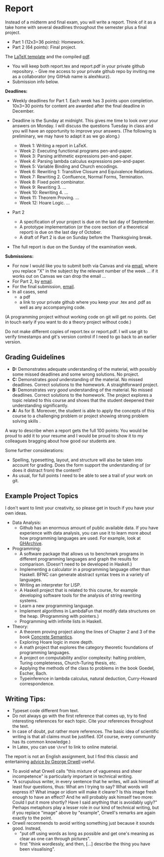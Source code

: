 # Report

Instead of a midterm and final exam, you will write a report. Think of it as a take home with several deadlines throughout the semester plus a final project.

- Part 1 (12x3=36 points): Homework.
- Part 2 (64 points): Final project.

The [LaTeX template](report/report.tex) and the compiled [pdf](report/report.pdf).

- You will keep both report.tex and report.pdf in your private github repository. - Give me access to your private github repo by inviting me as a collaborator (my GitHub name is alexhkurz).
- Submission info below.

**Deadlines:**
- Weekly deadlines for Part 1. Each week has 3 points upon completion.  10x3=30 points for content are awarded after the final deadline in December.
- Deadline is the Sunday at midnight. This gives me time to look over your answers on Monday. I will discuss the questions Tuesday in class and you will have an opportunity to improve your answers. (The following is preliminary, we may have to adapt it as we go along.)
    - Week 1: Writing a report in LaTeX.
    - Week 2: Executing functional programs pen-and-paper.
    - Week 3: Parsing arithmetic expressions pen-and-paper.
    - Week 4: Parsing lambda calculus expressions pen-and-paper.
    - Week 5: Variable Binding and Church encodings.
    - Week 6: Rewriting 1: Transitive Closure and Equivalence Relations.
    - Week 7: Rewriting 2. Confluence, Normal Forms, Termination.
    - Week 8: Fixed point combinator.
    - Week 9: Rewriting 3. ...
    - Week 10: Rewriting 4. ...
    - Week 11: Theorem Proving. ...
    - Week 12: Hoare Logic. ...

- Part 2 
    - A specification of your project is due on the last day of September.
    - A prototype implementation (or the core section of a theoretical report) is due on the last day of October.
    - A draft of Part 2 is due on Sunday before the Thanksgiving break.

- The full report is due on the Sunday of the examination week. 

**Submissions:** 
- For now I would like you to submit both via Canvas and via [email](mailto:akurz@chapman.edu?subject=Report%20Week%20X), where you replace "X" in the subject by the relevant number of the week ... if it works out on Canvas we can drop the  email ...
- For Part 2, by [email](mailto:akurz@chapman.edu?subject=Report%20Part%202).
- For the final submission, [email](mailto:akurz@chapman.edu?subject=Report%20Final).
- In all cases, send
    - a pdf 
    - a link to your private github where you keep your .tex and .pdf as well as any accompanying code. 

(A programming project without working code on git will get no points. Get in touch early if you want to do a theory project without code.) 

Do not make different copies of report.tex or report.pdf. I will use git to verify timestamps and git's version control if I need to go back to an earlier version.

## Grading Guidelines

- **D:** Demonstrates adequate understanding of the material, with possibly some missed deadlines and some wrong solutions. No project.
- **C:** Demonstrates *good* understanding of the material. No missed deadlines. Correct solutions to the homework. A straightforward project.
- **B:** Demonstrates *very good* understanding of the material. No missed deadlines. Correct solutions to the homework. The project explores a topic related to this course and shows that the student deepened their understanding significantly.
- **A:** As for B. Moreover, the student is able to apply the concepts of this course to a challenging problem or project showing strong problem solving skills .

A way to describe when a report gets the full 100 points: You would be proud to add it to your resume and I would be proud to show it to my colleagues bragging about how good our students are.

Some further considerations:

- Spelling, typesetting, layout, and structure will also be taken into account for grading. Does the form support the understanding of (or does it distract from) the content? 
- As usual, for full points I need to be able to see a trail of your work on git. 

## Example Project Topics

I don't want to limit your creativity, so please get in touch if you have your own ideas.

- Data Analysis:
    - Github has an enormous amount of public available data. If you have experience with data analysis, you can use it to learn more about how programming languages are used. For example, look at [GHArchive](https://www.gharchive.org/).
- Programming:
    - A software package that allows us to benchmark programs in different programming languages and graph the results for comparison. (Doesn't need to be developed in Haskell.)
    - Implementing a calculator in a programming language other than Haskell. BFNC can generate abstract syntax trees in a variety of languages.
    - Writing an interpreter for LISP.
    - A Haskell project that is related to this course, for example developing software tools for the analysis of string rewriting systems.
    - Learn a new programming language.
    - Implement algorithms in LambdaFun that modify data structures on the heap. (Programming with pointers.)
    - Programming with infinite lists in Haskell.
- Theory:
    - A theorem proving project along the lines of Chapter 2 and 3 of the book [Concrete Semantics](http://concrete-semantics.org/).
    - Exploring Hoare logic in more depth.
    - A math project that explores the category theoretic foundations of programming languages. 
    - A project on computability and/or complexity: halting problem, Turing completeness, Church-Turing thesis, etc.
    - Applying the methods of the class to problems in the book Goedel, Escher, Bach.
    - Typeinference in lambda calculus, natural deduction, Curry-Howard correspondence.

## Writing Tips:

- Typeset code different from text.
- Do not always go with the first reference that comes up, try to find interesting references for each topic. Cite your references throughout the text.
- In case of doubt, put rather more references. The basic idea of scientific writing is that all claims must be justified. (Of course, every community has its common knowledge.) 
- In Latex, you can use  `\href` to link to online material.

The report is not an English assignment, but I find this classic and entertaining [advice by George Orwell](https://www.orwell.ru/library/essays/politics/english/e_polit) useful. 
- To avoid what Orwell calls "this mixture of vagueness and sheer incompetence" is particularly important in technical writing. 
- "A scrupulous writer, in every sentence that he writes, will ask himself at least four questions, thus: What am I trying to say? What words will express it? What image or idiom will make it clearer? Is this image fresh enough to have an effect? And he will probably ask himself two more: Could I put it more shortly? Have I said anything that is avoidably ugly?" Perhaps metaphors play a lesser role in our kind of technical writing, but if you replace "image" above by "example", Orwell's remarks are again exactly to the point.
- Orwell recommends to avoid writing something just because it sounds good. Instead, 
    - "put off using words as long as possible and get one's meaning as clear as one can through pictures". 
    - first "think wordlessly, and then, [...] describe the thing you have been visualising". 

